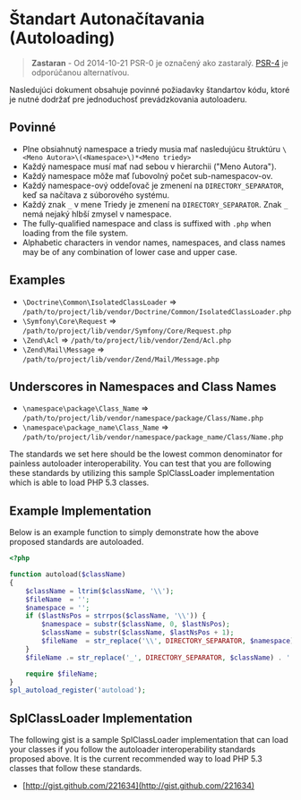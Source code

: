 Štandart Autonačítavania (Autoloading)
====================

> **Zastaran** - Od 2014-10-21 PSR-0 je označený ako zastaralý. [PSR-4] je odporúčanou
alternatívou.

[PSR-4]: http://www.php-fig.org/psr/psr-4/

Nasledujúci dokument obsahuje povinné požiadavky štandartov kódu, ktoré
je nutné dodržať pre jednoduchosť prevádzkovania autoloaderu.

Povinné
---------

* Plne obsiahnutý namespace a triedy musia mať nasledujúcu štruktúru
  `\<Meno Autora>\(<Namespace>\)*<Meno triedy>`
* Každý namespace musí mať nad sebou v hierarchii ("Meno Autora").
* Každý namespace môže mať ľubovolný počet sub-namespacov-ov.
* Každý namespace-ový oddeľovač je zmenení na `DIRECTORY_SEPARATOR`, keď
  sa načítava z súborového systému.
* Každý znak `_` v mene Triedy je zmenení na
  `DIRECTORY_SEPARATOR`. Znak `_` nemá nejaký hlbší zmysel v
  namespace.
* The fully-qualified namespace and class is suffixed with `.php` when
  loading from the file system.
* Alphabetic characters in vendor names, namespaces, and class names may
  be of any combination of lower case and upper case.

Examples
--------

* `\Doctrine\Common\IsolatedClassLoader` => `/path/to/project/lib/vendor/Doctrine/Common/IsolatedClassLoader.php`
* `\Symfony\Core\Request` => `/path/to/project/lib/vendor/Symfony/Core/Request.php`
* `\Zend\Acl` => `/path/to/project/lib/vendor/Zend/Acl.php`
* `\Zend\Mail\Message` => `/path/to/project/lib/vendor/Zend/Mail/Message.php`

Underscores in Namespaces and Class Names
-----------------------------------------

* `\namespace\package\Class_Name` => `/path/to/project/lib/vendor/namespace/package/Class/Name.php`
* `\namespace\package_name\Class_Name` => `/path/to/project/lib/vendor/namespace/package_name/Class/Name.php`

The standards we set here should be the lowest common denominator for
painless autoloader interoperability. You can test that you are
following these standards by utilizing this sample SplClassLoader
implementation which is able to load PHP 5.3 classes.

Example Implementation
----------------------

Below is an example function to simply demonstrate how the above
proposed standards are autoloaded.

```php
<?php

function autoload($className)
{
    $className = ltrim($className, '\\');
    $fileName  = '';
    $namespace = '';
    if ($lastNsPos = strrpos($className, '\\')) {
        $namespace = substr($className, 0, $lastNsPos);
        $className = substr($className, $lastNsPos + 1);
        $fileName  = str_replace('\\', DIRECTORY_SEPARATOR, $namespace) . DIRECTORY_SEPARATOR;
    }
    $fileName .= str_replace('_', DIRECTORY_SEPARATOR, $className) . '.php';

    require $fileName;
}
spl_autoload_register('autoload');
```

SplClassLoader Implementation
-----------------------------

The following gist is a sample SplClassLoader implementation that can
load your classes if you follow the autoloader interoperability
standards proposed above. It is the current recommended way to load PHP
5.3 classes that follow these standards.

* [http://gist.github.com/221634](http://gist.github.com/221634)
